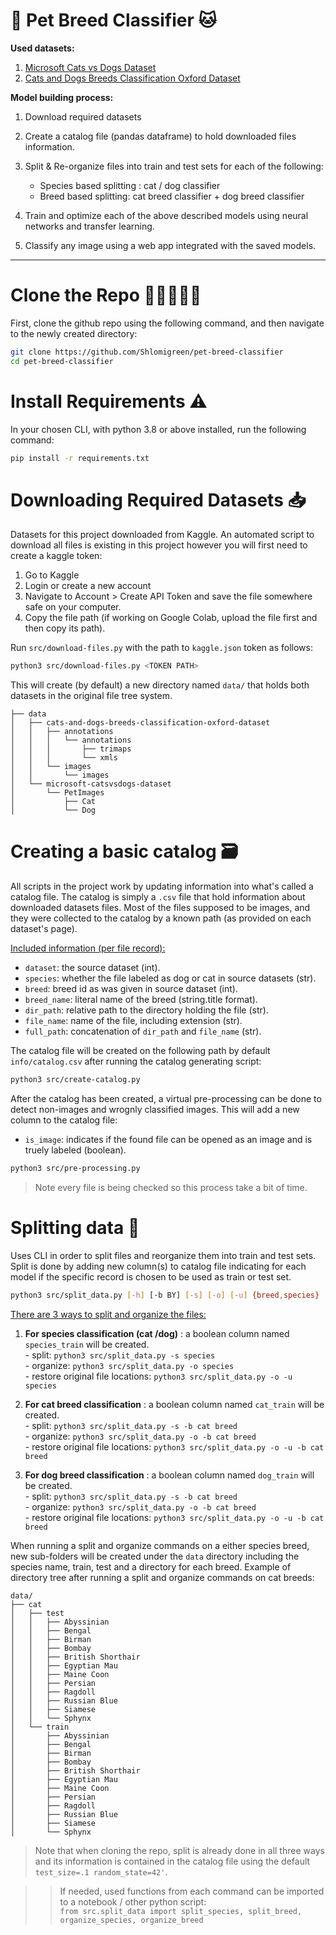# 🐶 Pet Breed Classifier 🐱

**Used datasets:**
1. [Microsoft Cats vs Dogs Dataset](https://www.kaggle.com/shaunthesheep/microsoft-catsvsdogs-dataset)
2. [Cats and Dogs Breeds Classification Oxford Dataset](https://www.kaggle.com/zippyz/cats-and-dogs-breeds-classification-oxford-dataset)

**Model building process:**
1. Download required datasets 
2. Create a catalog file (pandas dataframe) to hold downloaded files information. 
3. Split & Re-organize files into train and test sets for each of the following:

    - Species based splitting : cat / dog classifier
    - Breed based splitting: cat breed classifier + dog breed classifier
    
4. Train and optimize each of the above described models using neural networks and transfer learning.
5. Classify any image using a web app integrated with the saved models.

---

# Clone the Repo 👨🏻‍🤝‍👨🏽
First, clone the github repo using the following command, and then navigate to the newly created directory:
```bash
git clone https://github.com/Shlomigreen/pet-breed-classifier
cd pet-breed-classifier
```


# Install Requirements ⚠️
In your chosen CLI, with python 3.8 or above installed, run the following command:

```bash
pip install -r requirements.txt
```

# Downloading Required Datasets 📥
Datasets for this project downloaded from Kaggle. An automated script to download all files
is existing in this project however you will first need to create a kaggle token:

1. Go to Kaggle
2. Login or create a new account
3. Navigate to Account > Create API Token and save the file somewhere safe on your computer.
4. Copy the file path (if working on Google Colab, upload the file first and then copy its path).

Run `src/download-files.py` with the path to `kaggle.json` token as follows:

```bash
python3 src/download-files.py <TOKEN PATH>
```

This will create (by default) a new directory named `data/` that holds both 
datasets in the original file tree system.

```
├── data
│   ├── cats-and-dogs-breeds-classification-oxford-dataset
│   │   ├── annotations
│   │   │   └── annotations
│   │   │       ├── trimaps
│   │   │       └── xmls
│   │   └── images
│   │       └── images
│   └── microsoft-catsvsdogs-dataset
│       └── PetImages
│           ├── Cat
│           └── Dog

```

# Creating a basic catalog 🗃️

All scripts in the project work by updating information into what's called a catalog file. 
The catalog is simply a `.csv` file that hold information about downloaded datasets files.
Most of the files supposed to be images, and they were collected to the catalog 
by a known path (as provided on each dataset's page).

<u>Included information (per file record):</u>

- `dataset`: the source dataset (int).
- `species`: whether the file labeled as dog or cat in source datasets (str).
- `breed`: breed id as was given in source dataset (int).
- `breed_name`: literal name of the breed (string.title format).
- `dir_path`: relative path to the directory holding the file (str).
- `file_name`: name of the file, including extension (str).
- `full_path`: concatenation of `dir_path` and `file_name` (str).

The catalog file will be created on the following path by default `info/catalog.csv` after running 
the catalog generating script:

```bash
python3 src/create-catalog.py
```

After the catalog has been created, a virtual pre-processing can be done to detect non-images and wrognly classified images. This will add a new column to the catalog file:
- `is_image`: indicates if the found file can be opened as an image and is truely labeled (boolean).

```bash
python3 src/pre-processing.py
```
> Note every file is being checked so this process take a bit of time.



# Splitting data 📑 

Uses CLI in order to split files and reorganize them into train and test sets.
Split is done by adding new column(s) to catalog file indicating for each model if the specific record 
is chosen to be used as train or test set.

```bash
python3 src/split_data.py [-h] [-b BY] [-s] [-o] [-u] {breed,species}
```

<u>There are 3 ways to split and organize the files:</u>
1. **For species classification (cat /dog)** : a boolean column named `species_train` will be created.
   <br> - split: `python3 src/split_data.py -s species`
   <br> - organize: `python3 src/split_data.py -o species`
   <br> - restore original file locations: `python3 src/split_data.py -o -u species`
   

2. **For cat breed classification** : a boolean column named `cat_train` will be created.
   <br> - split: `python3 src/split_data.py -s -b cat breed `
   <br> - organize: `python3 src/split_data.py -o -b cat breed`
   <br> - restore original file locations: `python3 src/split_data.py -o -u -b cat breed`
   

3. **For dog breed classification** : a boolean column named `dog_train` will be created.
   <br> - split: `python3 src/split_data.py -s -b cat breed `
   <br> - organize: `python3 src/split_data.py -o -b cat breed`
   <br> - restore original file locations: `python3 src/split_data.py -o -u -b cat breed`


When running a split and organize commands on a either species breed, new sub-folders will be created
under the `data` directory including the species name, train, test and a directory for each breed.
Example of directory tree after running a split and organize commands on cat breeds:

```angular2html
data/
├── cat
│   ├── test
│   │   ├── Abyssinian
│   │   ├── Bengal
│   │   ├── Birman
│   │   ├── Bombay
│   │   ├── British Shorthair
│   │   ├── Egyptian Mau
│   │   ├── Maine Coon
│   │   ├── Persian
│   │   ├── Ragdoll
│   │   ├── Russian Blue
│   │   ├── Siamese
│   │   └── Sphynx
│   └── train
│       ├── Abyssinian
│       ├── Bengal
│       ├── Birman
│       ├── Bombay
│       ├── British Shorthair
│       ├── Egyptian Mau
│       ├── Maine Coon
│       ├── Persian
│       ├── Ragdoll
│       ├── Russian Blue
│       ├── Siamese
│       └── Sphynx
```

> Note that when cloning the repo, split is already done in all three ways and its information
> is contained in the catalog file using the default `test_size=.1 random_state=42'`.


> > If needed, used functions from each command can be imported to a notebook / other python script:
> <br>```from src.split_data import split_species, split_breed, organize_species, organize_breed```

